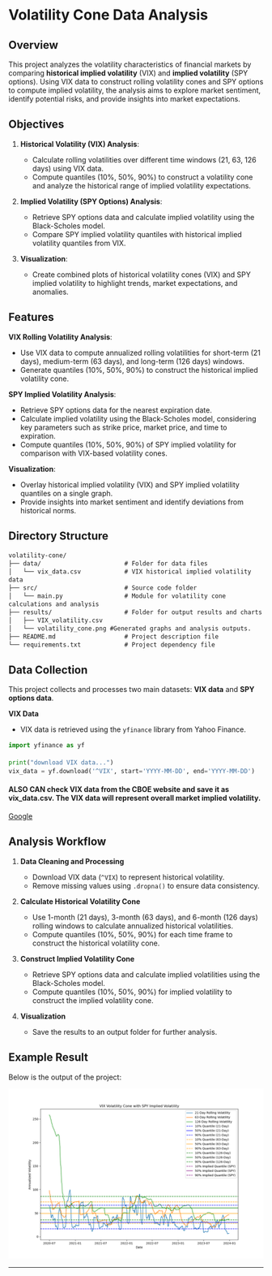 # Volatility Cone Data Analysis 
## Overview
This project analyzes the volatility characteristics of financial markets by comparing **historical implied volatility** (VIX) and **implied volatility** (SPY options). Using VIX data to construct rolling volatility cones and SPY options to compute implied volatility, the analysis aims to explore market sentiment, identify potential risks, and provide insights into market expectations.

## Objectives
1. **Historical Volatility (VIX) Analysis**:
   - Calculate rolling volatilities over different time windows (21, 63, 126 days) using VIX data.
   - Compute quantiles (10%, 50%, 90%) to construct a volatility cone and analyze the historical range of implied volatility expectations.

2. **Implied Volatility (SPY Options) Analysis**:
   - Retrieve SPY options data and calculate implied volatility using the Black-Scholes model.
   - Compare SPY implied volatility quantiles with historical implied volatility quantiles from VIX.

3. **Visualization**:
   - Create combined plots of historical volatility cones (VIX) and SPY implied volatility to highlight trends, market expectations, and anomalies.

## Features
 **VIX Rolling Volatility Analysis**:
   - Use VIX data to compute annualized rolling volatilities for short-term (21 days), medium-term (63 days), and long-term (126 days) windows.
   - Generate quantiles (10%, 50%, 90%) to construct the historical implied volatility cone.

 **SPY Implied Volatility Analysis**:
   - Retrieve SPY options data for the nearest expiration date.
   - Calculate implied volatility using the Black-Scholes model, considering key parameters such as strike price, market price, and time to expiration.
   - Compute quantiles (10%, 50%, 90%) of SPY implied volatility for comparison with VIX-based volatility cones.

 **Visualization**:
   - Overlay historical implied volatility (VIX) and SPY implied volatility quantiles on a single graph.
   - Provide insights into market sentiment and identify deviations from historical norms.


## Directory Structure
```plaintext
volatility-cone/
├── data/                       # Folder for data files
│   └── vix_data.csv            # VIX historical implied volatility data
├── src/                        # Source code folder
│   └── main.py                 # Module for volatility cone calculations and analysis
├── results/                    # Folder for output results and charts
│   ├── VIX_volatility.csv 
│   └── volatility_cone.png #Generated graphs and analysis outputs.
├── README.md                   # Project description file
└── requirements.txt            # Project dependency file
```


## Data Collection

This project collects and processes two main datasets: **VIX data** and **SPY options data**.

**VIX Data**
- VIX data is retrieved using the `yfinance` library from Yahoo Finance.
```python
import yfinance as yf

print("download VIX data...")
vix_data = yf.download('^VIX', start='YYYY-MM-DD', end='YYYY-MM-DD')
```

 
#### **ALSO CAN check VIX data from the CBOE website and save it as vix_data.csv. The VIX data will represent overall market implied volatility.**

 [Google](https://www.cboe.com)


## Analysis Workflow

1. **Data Cleaning and Processing**
   - Download VIX data (`^VIX`) to represent historical volatility.
   - Remove missing values using `.dropna()` to ensure data consistency.

2. **Calculate Historical Volatility Cone**
   - Use 1-month (21 days), 3-month (63 days), and 6-month (126 days) rolling windows to calculate annualized historical volatilities.
   - Compute quantiles (10%, 50%, 90%) for each time frame to construct the historical volatility cone.

3. **Construct Implied Volatility Cone**
   - Retrieve SPY options data and calculate implied volatilities using the Black-Scholes model.
   - Compute quantiles (10%, 50%, 90%) for implied volatility to construct the implied volatility cone.

4. **Visualization**
   - Save the results to an output folder for further analysis.

## Example Result

Below is the output of the project:

![Volatility Cone Result](result/volatility_cone.png)


---
